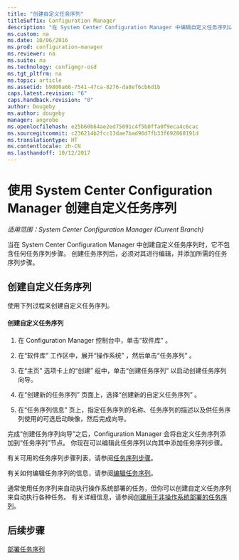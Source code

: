 ```yaml
---
title: "创建自定义任务序列"
titleSuffix: Configuration Manager
description: "在 System Center Configuration Manager 中编辑自定义任务序列以将步骤添加到任务序列。"
ms.custom: na
ms.date: 10/06/2016
ms.prod: configuration-manager
ms.reviewer: na
ms.suite: na
ms.technology: configmgr-osd
ms.tgt_pltfrm: na
ms.topic: article
ms.assetid: b9800a66-7541-47ca-8276-da8ef6cb6d1b
caps.latest.revision: "6"
caps.handback.revision: "0"
author: Dougeby
ms.author: dougeby
manager: angrobe
ms.openlocfilehash: e25b60b64ae2ed75091c4f5b0ffa0f9eca4c6cac
ms.sourcegitcommit: c236214b2fcc13dae7bad96d7fb33f692868191d
ms.translationtype: HT
ms.contentlocale: zh-CN
ms.lasthandoff: 10/12/2017
---
```

# <a name="create-a-custom-task-sequence-with-system-center-configuration-manager"></a>使用 System Center Configuration Manager 创建自定义任务序列

*适用范围：System Center Configuration Manager (Current Branch)*

当在 System Center Configuration Manager 中创建自定义任务序列时，它不包含任何任务序列步骤。 创建任务序列后，必须对其进行编辑，并添加所需的任务序列步骤。  

##  <a name="BKMK_CustomTS"></a> 创建自定义任务序列  
 使用下列过程来创建自定义任务序列。  

#### <a name="to-create-a-custom-task-sequence"></a>创建自定义任务序列  

1.  在 Configuration Manager 控制台中，单击“软件库” 。  

2.  在“软件库”  工作区中，展开“操作系统” ，然后单击“任务序列” 。  

3.  在“主页”  选项卡上的“创建”  组中，单击“创建任务序列”  以启动创建任务序列向导。  

4.  在“创建新的任务序列”  页面上，选择“创建新的自定义任务序列” 。  

5.  在“任务序列信息”  页上，指定任务序列的名称、任务序列的描述以及供任务序列使用的可选启动映像，然后完成向导。  

 完成“创建任务序列向导”之后，Configuration Manager 会将自定义任务序列添加到“任务序列”节点。 你现在可以编辑此任务序列以向其中添加任务序列步骤。  

 有关可用的任务序列步骤列表，请参阅[任务序列步骤](../understand/task-sequence-steps.md)。  

 有关如何编辑任务序列的信息，请参阅[编辑任务序列](manage-task-sequences-to-automate-tasks.md#BKMK_ModifyTaskSequence)。  

 通常使用任务序列来自动执行操作系统部署的任务，但你可以创建自定义任务序列来自动执行各种任务。 有关详细信息，请参阅[创建用于非操作系统部署的任务序列](create-a-task-sequence-for-non-operating-system-deployments.md)。  

 ## <a name="next-steps"></a>后续步骤
 [部署任务序列](manage-task-sequences-to-automate-tasks.md#BKMK_DeployTS)
